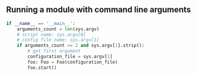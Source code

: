 ## Running a module with command line arguments
```python
if __name__ == '__main__':
    arguments_count = len(sys.argv)
    # script name: sys.argv[0]
    # config file name: sys.argv[1]
    if arguments_count >= 2 and sys.argv[1].strip():
        # get first argument
        configuration_file = sys.argv[1]
        foo: Foo = Foo(configuration_file)
        foo.start()
```
